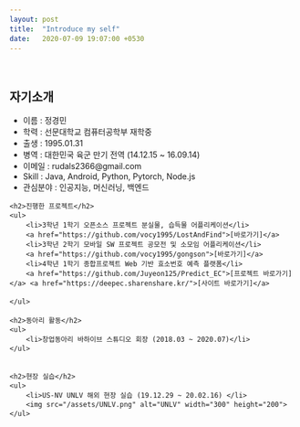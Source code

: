 ```yaml
---
layout: post
title:  "Introduce my self"
date:   2020-07-09 19:07:00 +0530
---
```

<br>

<html>
<body>
	<h2> 자기소개 </h2>
	<ul>
		<li>이름 : 정경민</li>
		<li>학력 : 선문대학교 컴퓨터공학부 재학중</li>
		<li>출생 : 1995.01.31 </li>
		<li>병역 : 대한민국 육군 만기 전역 (14.12.15 ~ 16.09.14)</li>
		<li>이메일 : rudals2366@gmail.com </li>
		<li>Skill : Java, Android, Python, Pytorch, Node.js </li>
		<li>관심분야 : 인공지능, 머신러닝, 백엔드 </li>
	</ul>


	<h2>진행한 프로젝트</h2>
	<ul>
		<li>3학년 1학기 오픈소스 프로젝트 분실물, 습득물 어플리케이션</li>
		<a href="https://github.com/vocy1995/LostAndFind">[바로가기]</a>
		<li>3학년 2학기 모바일 SW 프로젝트 공모전 및 소모임 어플리케이션</li>
		<a href="https://github.com/vocy1995/gongson">[바로가기]</a>
		<li>4학년 1학기 종합프로젝트 Web 기반 효소번호 예측 플랫폼</li>
		<a href="https://github.com/Juyeon125/Predict_EC">[프로젝트 바로가기]</a> <a href="https://deepec.sharenshare.kr/">[사이트 바로가기]</a>
		
	</ul>
	
	<h2>동아리 활동</h2>
	<ul>
		<li>창업동아리 바하이브 스튜디오 회장 (2018.03 ~ 2020.07)</li>
	</ul>
	

	<h2>현장 실습</h2>
	<ul>
		<li>US-NV UNLV 해외 현장 실습 (19.12.29 ~ 20.02.16) </li>
		<img src="/assets/UNLV.png" alt="UNLV" width="300" height="200">
	</ul>
	
</body>	
</html>

